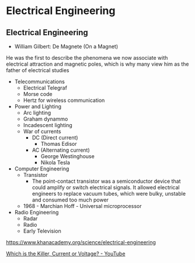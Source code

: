 # Electrical Engineering

## Electrical Engineering

- William Gilbert: De Magnete (On a Magnet)

He was the first to describe the phenomena we now associate with electrical attraction and magnetic poles, which is why many view him as the father of electrical studies

- Telecommunications
  - Electrical Telegraf
  - Morse code
  - Hertz for wireless communication
- Power and Lighting
  - Arc lighting
  - Graham dynammo
  - Incadescent lighting
  - War of currents
    - DC (Direct current)
      - Thomas Edisor
    - AC (Alternating current)
      - George Westinghouse
      - Nikola Tesla
- Computer Engineering
  - Transistor
    - The point-contact transistor was a semiconductor device that could amplify or switch electrical signals. It allowed electrical engineers to replace vacuum tubes, which were bulky, unstable and consumed too much power
  - 1968 - Marchian Hoff - Universal microprocessor
- Radio Engineering
  - Radar
  - Radio
  - Early Television

<https://www.khanacademy.org/science/electrical-engineering>

[Which is the Killer, Current or Voltage? - YouTube](https://www.youtube.com/watch?v=XDf2nhfxVzg)
